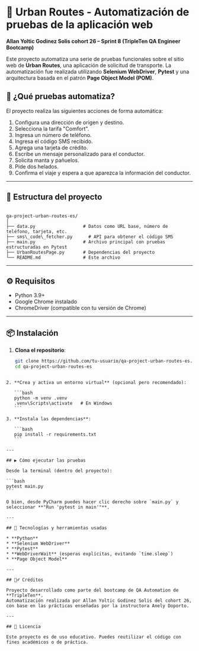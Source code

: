 # 🚕 Urban Routes - Automatización de pruebas de la aplicación web
**Allan Yoltic Godinez Solis cohort 26 – Sprint 8 (TripleTen QA Engineer Bootcamp)**

Este proyecto automatiza una serie de pruebas funcionales sobre el sitio web de **Urban Routes**, una aplicación de solicitud de transporte. La automatización fue realizada utilizando **Selenium WebDriver**, **Pytest** y una arquitectura basada en el patrón **Page Object Model (POM)**.

## 📌 ¿Qué pruebas automatiza?

El proyecto realiza las siguientes acciones de forma automática:

1. Configura una dirección de origen y destino.
2. Selecciona la tarifa "Comfort".
3. Ingresa un número de teléfono.
4. Ingresa el código SMS recibido.
5. Agrega una tarjeta de crédito.
6. Escribe un mensaje personalizado para el conductor.
7. Solicita manta y pañuelos.
8. Pide dos helados.
9. Confirma el viaje y espera a que aparezca la información del conductor.

---

## 🧩 Estructura del proyecto

```

qa-project-urban-routes-es/
│
├── data.py                  # Datos como URL base, número de teléfono, tarjeta, etc.
├── sms\_code\_fetcher.py      # API para obtener el código SMS
├── main.py                  # Archivo principal con pruebas estructuradas en Pytest
├── UrbanRoutesPage.py       # Dependencias del proyecto
└── README.md                # Este archivo

````

---

## ⚙️ Requisitos

- Python 3.9+
- Google Chrome instalado
- ChromeDriver (compatible con tu versión de Chrome)

---

## 📦 Instalación

1. **Clona el repositorio**:
   ```bash
   git clone https://github.com/tu-usuario/qa-project-urban-routes-es.git
   cd qa-project-urban-routes-es
````

2. **Crea y activa un entorno virtual** (opcional pero recomendado):

   ```bash
   python -m venv .venv
   .venv\Scripts\activate   # En Windows
   ```

3. **Instala las dependencias**:

   ```bash
   pip install -r requirements.txt
   ```

---

## ▶️ Cómo ejecutar las pruebas

Desde la terminal (dentro del proyecto):

```bash
pytest main.py
```

O bien, desde PyCharm puedes hacer clic derecho sobre `main.py` y seleccionar **"Run 'pytest in main'"**.

---

## 🧪 Tecnologías y herramientas usadas

* **Python**
* **Selenium WebDriver**
* **Pytest**
* **WebDriverWait** (esperas explícitas, evitando `time.sleep`)
* **Page Object Model**

---

## 🙋‍♂️ Créditos

Proyecto desarrollado como parte del bootcamp de QA Automation de **TripleTen**.
Automatización realizada por Allan Yoltic Godinez Solis del cohort 26, con base en las prácticas enseñadas por la instructora Anely Doporto.

---

## 📄 Licencia

Este proyecto es de uso educativo. Puedes reutilizar el código con fines académicos o de práctica.
